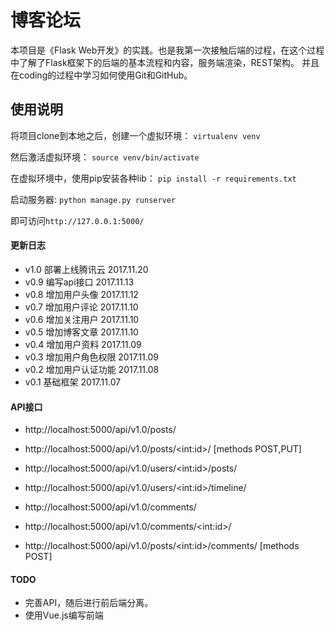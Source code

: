 # 博客论坛
本项目是《Flask Web开发》的实践。也是我第一次接触后端的过程，在这个过程中了解了Flask框架下的后端的基本流程和内容，服务端渲染，REST架构。
并且在coding的过程中学习如何使用Git和GitHub。

## 使用说明
将项目clone到本地之后，创建一个虚拟环境：
```virtualenv venv```

然后激活虚拟环境：
```source venv/bin/activate```

在虚拟环境中，使用pip安装各种lib：
```pip install -r requirements.txt```

启动服务器:
```python manage.py runserver```

即可访问```http://127.0.0.1:5000/```

#### 更新日志
- v1.0 部署上线腾讯云 2017.11.20
- v0.9 编写api接口 2017.11.13
- v0.8 增加用户头像 2017.11.12
- v0.7 增加用户评论 2017.11.10
- v0.6 增加关注用户 2017.11.10
- v0.5 增加博客文章 2017.11.10
- v0.4 增加用户资料 2017.11.09
- v0.3 增加用户角色权限 2017.11.09
- v0.2 增加用户认证功能 2017.11.08
- v0.1 基础框架 2017.11.07

#### API接口
- http://localhost:5000/api/v1.0/posts/

- http://localhost:5000/api/v1.0/posts/\<int:id>/    [methods POST,PUT]

- http://localhost:5000/api/v1.0/users/\<int:id>/posts/

- http://localhost:5000/api/v1.0/users/\<int:id>/timeline/

- http://localhost:5000/api/v1.0/comments/

- http://localhost:5000/api/v1.0/comments/\<int:id>/

- http://localhost:5000/api/v1.0/posts/\<int:id>/comments/    [methods POST]

#### TODO
- 完善API，随后进行前后端分离。
- 使用Vue.js编写前端
